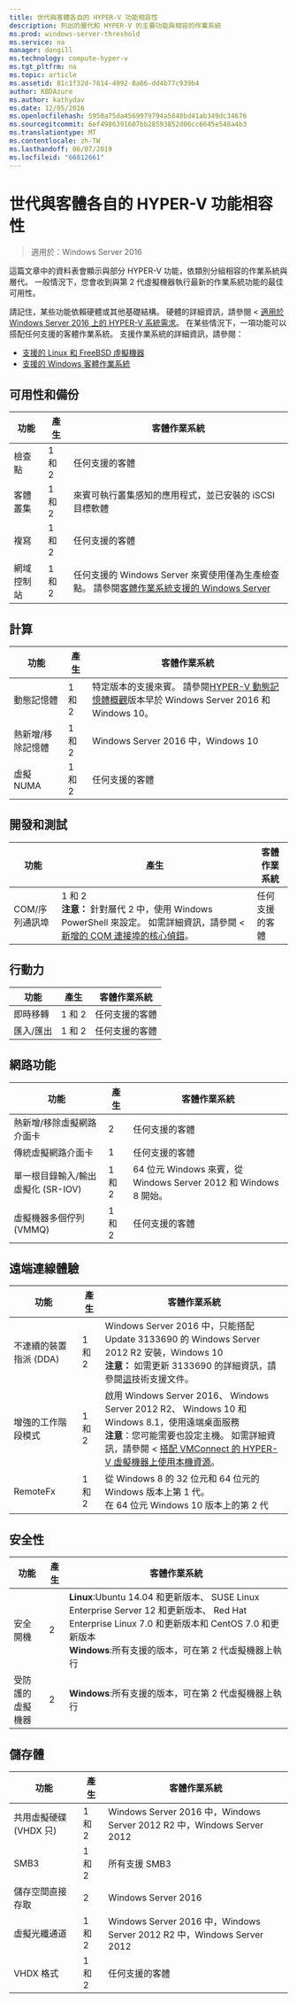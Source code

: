 ```yaml
---
title: 世代與客體各自的 HYPER-V 功能相容性
description: 列出的層代和 HYPER-V 的主要功能與相容的作業系統
ms.prod: windows-server-threshold
ms.service: na
manager: dongill
ms.technology: compute-hyper-v
ms.tgt_pltfrm: na
ms.topic: article
ms.assetid: 81c1f32d-7814-4992-8a66-dd4b77c939b4
author: KBDAzure
ms.author: kathydav
ms.date: 12/05/2016
ms.openlocfilehash: 5950a75da4569979794a5848bd41ab349dc34676
ms.sourcegitcommit: 6ef4986391607bb28593852d06cc6645e548a4b3
ms.translationtype: MT
ms.contentlocale: zh-TW
ms.lasthandoff: 06/07/2019
ms.locfileid: "66812661"
---
```

# <a name="hyper-v-feature-compatibility-by-generation-and-guest"></a>世代與客體各自的 HYPER-V 功能相容性

>適用於：Windows Server 2016
  
這篇文章中的資料表會顯示與部分 HYPER-V 功能，依類別分組相容的作業系統與層代。 一般情況下，您會收到與第 2 代虛擬機器執行最新的作業系統功能的最佳可用性。  
  
請記住，某些功能依賴硬體或其他基礎結構。 硬體的詳細資訊，請參閱 <<c0> [ 適用於 Windows Server 2016 上的 HYPER-V 系統需求](System-requirements-for-Hyper-V-on-Windows.md)。 在某些情況下，一項功能可以搭配任何支援的客體作業系統。 支援作業系統的詳細資訊，請參閱：  
  
* [支援的 Linux 和 FreeBSD 虛擬機器](Supported-Linux-and-FreeBSD-virtual-machines-for-Hyper-V-on-Windows.md)  
* [支援的 Windows 客體作業系統](Supported-Windows-guest-operating-systems-for-Hyper-V-on-Windows.md)  
  
## <a name="availability-and-backup"></a>可用性和備份  
  
功能  | 產生 | 客體作業系統  
------------- | ------------- | -----------  
檢查點 | 1 和 2 | 任何支援的客體  
客體叢集 | 1 和 2 | 來賓可執行叢集感知的應用程式，並已安裝的 iSCSI 目標軟體  
複寫 | 1 和 2 | 任何支援的客體  
網域控制站 | 1 和 2 | 任何支援的 Windows Server 來賓使用僅為生產檢查點。 請參閱[客體作業系統支援的 Windows Server](https://docs.microsoft.com/windows-server/virtualization/hyper-v/supported-windows-guest-operating-systems-for-hyper-v-on-windows#supported-windows-server-guest-operating-systems)   
  
## <a name="compute"></a>計算  
  
功能  | 產生 | 客體作業系統  
------------- | ------------- | -----------  
動態記憶體 | 1 和 2 | 特定版本的支援來賓。 請參閱[HYPER-V 動態記憶體概觀](https://technet.microsoft.com/library/hh831766.aspx)版本早於 Windows Server 2016 和 Windows 10。  
熱新增/移除記憶體 | 1 和 2 | Windows Server 2016 中，Windows 10  
虛擬 NUMA | 1 和 2 | 任何支援的客體  
  
## <a name="development-and-test"></a>開發和測試  
功能  | 產生 | 客體作業系統  
------------- | ------------- | -----------  
COM/序列通訊埠 | 1 和 2 <br>**注意：** 針對層代 2 中，使用 Windows PowerShell 來設定。 如需詳細資訊，請參閱 <<c0> [ 新增的 COM 連接埠的核心偵錯](./plan/should-i-create-a-generation-1-or-2-virtual-machine-in-hyper-v.md#add-a-com-port-for-kernel-debugging)。 | 任何支援的客體  
  
## <a name="mobility"></a>行動力  
  
功能  | 產生 | 客體作業系統  
------------- | ------------- | -----------  
即時移轉  | 1 和 2 |  任何支援的客體  
匯入/匯出 | 1 和 2 |  任何支援的客體  
  
## <a name="networking"></a>網路功能  
  
功能  | 產生 | 客體作業系統  
------------- | ------------- | -----------  
熱新增/移除虛擬網路介面卡 | 2 | 任何支援的客體  
傳統虛擬網路介面卡 | 1 | 任何支援的客體  
單一根目錄輸入/輸出虛擬化 (SR-IOV) | 1 和 2 | 64 位元 Windows 來賓，從 Windows Server 2012 和 Windows 8 開始。  
虛擬機器多個佇列 (VMMQ) | 1 和 2  | 任何支援的客體  
  
## <a name="remote-connection-experience"></a>遠端連線體驗  
  
功能  | 產生 | 客體作業系統  
------------- | ------------- | -----------  
不連續的裝置指派 (DDA) | 1 和 2 | Windows Server 2016 中，只能搭配 Update 3133690 的 Windows Server 2012 R2 安裝，Windows 10 <br> **注意：** 如需更新 3133690 的詳細資訊，請參閱[這](https://support.microsoft.com/kb/3133690)技術支援文件。  
增強的工作階段模式 | 1 和 2 | 啟用 Windows Server 2016、 Windows Server 2012 R2、 Windows 10 和 Windows 8.1，使用遠端桌面服務 <br>**注意**：您可能需要也設定主機。 如需詳細資訊，請參閱 <<c0> [ 搭配 VMConnect 的 HYPER-V 虛擬機器上使用本機資源](./learn-more/Use-local-resources-on-Hyper-V-virtual-machine-with-VMConnect.md)。  
RemoteFx | 1 和 2 | 從 Windows 8 的 32 位元和 64 位元的 Windows 版本上第 1 代。 <br> 在 64 位元 Windows 10 版本上的第 2 代  
  
## <a name="security"></a>安全性  
  
功能  | 產生 | 客體作業系統  
------------- | ------------- | -----------  
安全開機 | 2 | **Linux**:Ubuntu 14.04 和更新版本、 SUSE Linux Enterprise Server 12 和更新版本、 Red Hat Enterprise Linux 7.0 和更新版本和 CentOS 7.0 和更新版本<br>**Windows**:所有支援的版本，可在第 2 代虛擬機器上執行  
受防護的虛擬機器 | 2 | **Windows**:所有支援的版本，可在第 2 代虛擬機器上執行  
  
## <a name="storage"></a>儲存體  
  
功能  | 產生 | 客體作業系統  
------------- | ------------- | -----------  
共用虛擬硬碟 (VHDX 只) | 1 和 2  | Windows Server 2016 中，Windows Server 2012 R2 中，Windows Server 2012  
SMB3 | 1 和 2 | 所有支援 SMB3  
儲存空間直接存取 | 2 | Windows Server 2016  
虛擬光纖通道 | 1 和 2 | Windows Server 2016 中，Windows Server 2012 R2 中，Windows Server 2012  
VHDX 格式 | 1 和 2 | 任何支援的客體   
  
  
  
  
    


